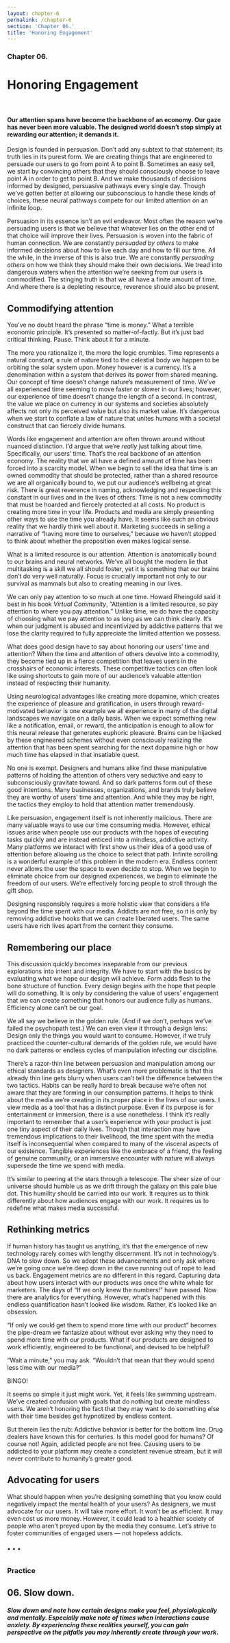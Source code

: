 ```yaml
---
layout: chapter-6
permalink: /chapter-6
section: 'Chapter 06.'
title: 'Honoring Engagement'
---
```


### Chapter 06.
# Honoring Engagement

<div class="divider">&nbsp;</div>

#### Our attention spans have become the backbone of an economy. Our gaze has never been more valuable. The designed world doesn’t stop simply at rewarding our attention; it demands it.

Design is founded in persuasion. Don’t add any subtext to that statement; its truth lies in its purest form. We are creating things that are engineered to persuade our users to go from point A to point B. Sometimes an easy sell, we start by convincing others that they should consciously choose to leave point A in order to get to point B.
And we make thousands of decisions informed by designed, persuasive pathways every single day. Though we’ve gotten better at allowing our subconscious to handle these kinds of choices, these neural pathways compete for our limited attention on an infinite loop.

Persuasion in its essence isn’t an evil endeavor. Most often the reason we’re  persuading users is that we believe that whatever lies on the other end of that choice will improve their lives. Persuasion is woven into the fabric of human connection. We are constantly *persuaded by others* to make informed decisions about how to live each day and how to fill our time. All the while, in the inverse of this is also true. We are constantly *persuading others* on how we think they should make their own decisions.
We tread into dangerous waters when the attention we’re seeking from our users is commodified. The stinging truth is that we all have a finite amount of time. And where there is a depleting resource, reverence should also be present.


## Commodifying attention

You’ve no doubt heard the phrase “time is money.” What a terrible economic principle. It’s presented so matter-of-factly. But it’s just bad critical thinking.
Pause. Think about it for a minute.

The more you rationalize it, the more the logic crumbles. Time represents a natural constant, a rule of nature tied to the celestial body we happen to be orbiting the solar system upon. Money however is a currency. It’s a denomination within a system that derives its power from shared meaning. Our concept of time doesn’t change nature’s measurement of time. We’ve all experienced time seeming to move faster or slower in our lives; however, our experience of time doesn’t change the length of a second. In contrast, the value we place on currency in our systems and societies absolutely affects not only its perceived value but also its market value. It’s dangerous when we start to conflate a law of nature that unites humans with a societal construct that can fiercely divide humans.

Words like engagement and attention are often thrown around without nuanced distinction. I’d argue that we’re *really* just talking about time. Specifically, our users’ time. That’s the real backbone of an attention economy. The reality that we all have a defined amount of time has been forced into a scarcity model. When we begin to sell the idea that time is an owned commodity that should be protected, rather than a shared resource we are all organically bound to, we put our audience’s wellbeing at great risk. 
There is great reverence in naming, acknowledging and respecting this constant in our lives and in the lives of others. Time is not a new commodity that must be hoarded and fiercely protected at all costs. No product is creating more time in your life. Products and media are simply presenting other ways to use the time you already have. It seems like such an obvious reality that we hardly think well about it. Marketing succeeds in selling a narrative of “having more time to ourselves,” because we haven’t stopped to think about whether the proposition even makes logical sense.

What is a limited resource is our attention. Attention is anatomically bound to our brains and neural networks. We’ve all bought the modern lie that multitasking is a skill we all should foster, yet it is something that our brains don’t do very well naturally. Focus is crucially important not only to our survival as mammals but also to creating meaning in our lives.

We can only pay attention to so much at one time. Howard Rheingold said it best in his book *Virtual Community*, “Attention is a limited resource, so pay attention to where you pay attention.” Unlike time, we do have the capacity of choosing what we pay attention to as long as we can think clearly. It’s when our judgment is abused and incentivized by addictive patterns that we lose the clarity required to fully appreciate the limited attention we possess.

What does good design have to say about honoring our users’ time and attention? When the time and attention of others devolve into a commodity, they become tied up in a fierce competition that leaves users in the crosshairs of economic interests. These competitive tactics can often look like using shortcuts to gain more of our audience’s valuable attention instead of respecting their humanity.

Using neurological advantages like creating more dopamine, which creates the experience of pleasure and gratification, in users through reward-motivated behavior is one example we all experience in many of the digital landscapes we navigate on a daily basis. When we expect something new like a notification, email, or reward, the anticipation is enough to allow for this neural release that generates euphoric pleasure. Brains can be hijacked by these engineered schemes without even consciously realizing the attention that has been spent searching for the next dopamine high or how much time has elapsed in that insatiable quest.

No one is exempt. Designers and humans alike find these manipulative patterns of holding the attention of others very seductive and easy to subconsciously gravitate toward. And so dark patterns form out of these good intentions. Many businesses, organizations, and brands truly believe they are worthy of users’ time and attention. And while they may be right, the tactics they employ to hold that attention matter tremendously.

Like persuasion, engagement itself is not inherently malicious. There are many valuable ways to use our time consuming media. However, ethical issues arise when people use our products with the hopes of executing tasks quickly and are instead enticed into a mindless, addictive activity. Many platforms we interact with first show us their idea of a good use of attention before allowing us the choice to select that path. Infinite scrolling is a wonderful example of this problem in the modern era. Endless content never allows the user the space to even decide to stop. When we begin to eliminate choice from our designed experiences, we begin to eliminate the freedom of our users. We’re effectively forcing people to stroll through the gift shop.

Designing responsibly requires a more holistic view that considers a life beyond the time spent with our media. Addicts are not free, so it is only by removing addictive hooks that we can create liberated users. The same users have rich lives apart from the content they consume.


## Remembering our place

This discussion quickly becomes inseparable from our previous explorations into intent and integrity. We have to start with the basics by evaluating what we hope our design will achieve. Form adds flesh to the bone structure of function. Every design begins with the hope that people will do something. It is only by considering the value of users’ engagement that we can create something that honors our audience fully as humans. Efficiency alone can’t be our goal.

We all say we believe in the golden rule. (And if we don’t, perhaps we’ve failed the psychopath test.) We can even view it through a design lens: Design only the things you would want to consume. However, if we truly practiced the counter-cultural demands of the golden rule, we would have no dark patterns or endless cycles of manipulation infecting our discipline.

There’s a razor-thin line between persuasion and manipulation among our ethical standards as designers. What’s even more problematic is that this already thin line gets blurry when users can’t tell the difference between the two tactics. Habits can be really hard to break because we’re often not aware that they are forming in our consumption patterns.
It helps to think about the media we’re creating in its proper place in the lives of our users. I view media as a tool that has a distinct purpose. Even if its purpose is for entertainment or immersion, there is a use nonetheless. I think it’s really important to remember that a user’s experience with your product is just one tiny aspect of their daily lives. Though that interaction may have tremendous implications to their livelihood, the time spent with the media itself is inconsequential when compared to many of the visceral aspects of our existence. Tangible experiences like the embrace of a friend, the feeling of genuine community, or an immersive encounter with nature will always supersede the time we spend with media.

It’s similar to peering at the stars through a telescope. The sheer size of our universe should humble us as we drift through the galaxy on this pale blue dot. This humility should be carried into our work. It requires us to think differently about how audiences engage with our work. It requires us to redefine what makes media successful.


## Rethinking metrics

If human history has taught us anything, it’s that the emergence of new technology rarely comes with lengthy discernment. It’s not in technology’s DNA to slow down. So we adopt these advancements and only ask where we’re going once we’re deep down in the cave running out of rope to lead us back.
Engagement metrics are no different in this regard. Capturing data about how users interact with our products was once the white whale for marketers. The days of “If we only knew the numbers!” have passed. Now there are analytics for everything. However, what’s happened with this endless quantification hasn’t looked like wisdom. Rather, it’s looked like an obsession.

“If only we could get them to spend more time with our product” becomes the pipe-dream we fantasize about without ever asking why they need to spend more time with our products. What if our products are designed to work efficiently, engineered to be functional, and devised to be helpful?

“Wait a minute,” you may ask. “Wouldn’t that mean that they would spend less time with our media?”

BINGO!

It seems so simple it just might work. Yet, it feels like swimming upstream. We’ve created confusion with goals that do nothing but create mindless users. We aren’t honoring the fact that they may want to do something else with their time besides get hypnotized by endless content.

But therein lies the rub: Addictive behavior is better for the bottom line. Drug dealers have known this for centuries. Is this model good for humans? Of course not! Again, addicted people are not free. Causing users to be addicted to your platform may create a consistent revenue stream, but it will never contribute to humanity’s greater good.


## Advocating for users

What should happen when you’re designing something that you know could negatively impact the mental health of your users? As designers, we must advocate for our users. It will take more effort. It won’t be as efficient. It may even cost us more money. However, it could lead to a healthier society of people who aren’t preyed upon by the media they consume. Let’s strive to foster communities of engaged users — not hopeless addicts.

###### • • •

### Practice

## 06. Slow down.
##### Slow down and note how certain designs make you feel, physiologically and mentally. Especially make note of times when interactions cause anxiety. By experiencing these realities yourself, you can gain perspective on the pitfalls you may inherently create through your work.



